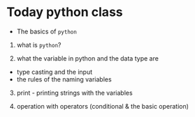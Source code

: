 # Today python class

- The basics of `python`

1. what is `python`?

2. what the variable in python and the data type are
- type casting and the input
- the rules of the naming variables

3. print - printing strings with the variables

4. operation with operators (conditional & the basic operation)

